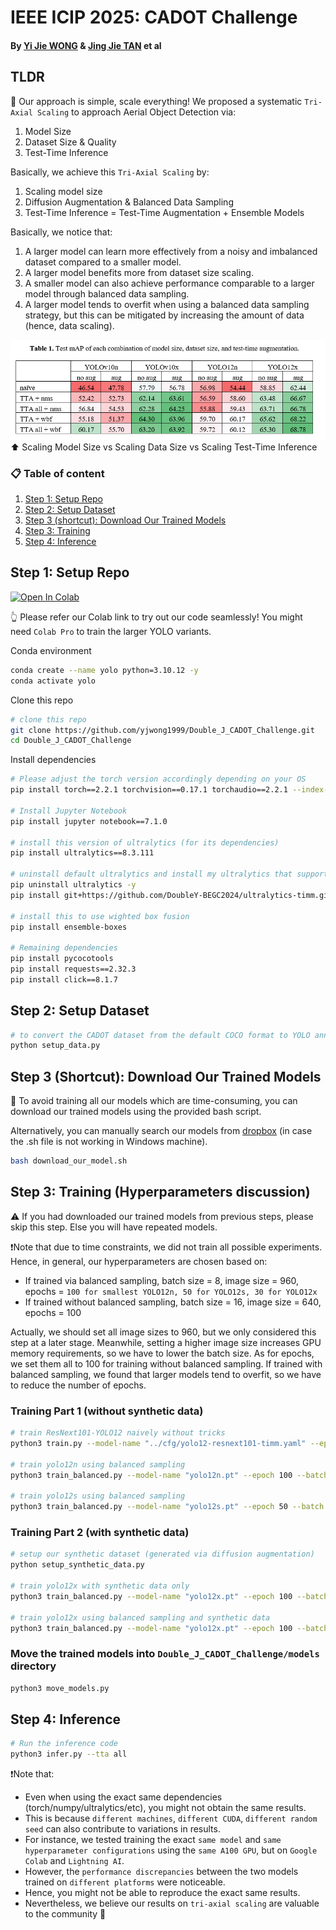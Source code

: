 # IEEE ICIP 2025: CADOT Challenge

#### By [Yi Jie WONG](https://yjwong1999.github.io/) & [Jing Jie TAN](https://jingjietan.com/) et al

## TLDR
🤩 Our approach is simple, scale everything! We proposed a systematic `Tri-Axial Scaling` to approach Aerial Object Detection via:
1. Model Size
2. Dataset Size & Quality
3. Test-Time Inference

Basically, we achieve this `Tri-Axial Scaling` by:
1. Scaling model size
2. Diffusion Augmentation & Balanced Data Sampling
3. Test-Time Inference = Test-Time Augmentation + Ensemble Models

Basically, we notice that:
1. A larger model can learn more effectively from a noisy and imbalanced dataset compared to a smaller model.
2. A larger model benefits more from dataset size scaling.
3. A smaller model can also achieve performance comparable to a larger model through balanced data sampling.
4. A larger model tends to overfit when using a balanced data sampling strategy, but this can be mitigated by increasing the amount of data (hence, data scaling).

![Dataset Size Scaling](assets/Dataset_Size_Scaling.png) </br>
⬆️ Scaling Model Size vs Scaling Data Size vs Scaling Test-Time Inference


### 📋 Table of content
 1. [Step 1: Setup Repo](#step-1-setup-repo)
 2. [Step 2: Setup Dataset](#step-2-setup-dataset)
 3. [Step 3 (shortcut): Download Our Trained Models](#step-3-training-hyperparameters-discussion)
 4. [Step 3: Training](#step-3-training-hyperparameters-discussion)
 5. [Step 4: Inference](#step-4-inference)


## Step 1: Setup Repo

[![Open In Colab](https://colab.research.google.com/assets/colab-badge.svg)](https://colab.research.google.com/drive/198dwtjhB3ETFRHRPLWNCi_bAr1g5213i?usp=sharing) 

👆 Please refer our Colab link to try out our code seamlessly! You might need `Colab Pro` to train the larger YOLO variants.

Conda environment
```bash
conda create --name yolo python=3.10.12 -y
conda activate yolo
```

Clone this repo
```bash
# clone this repo
git clone https://github.com/yjwong1999/Double_J_CADOT_Challenge.git
cd Double_J_CADOT_Challenge
```

Install dependencies
```bash
# Please adjust the torch version accordingly depending on your OS
pip install torch==2.2.1 torchvision==0.17.1 torchaudio==2.2.1 --index-url https://download.pytorch.org/whl/cu121

# Install Jupyter Notebook
pip install jupyter notebook==7.1.0

# install this version of ultralytics (for its dependencies)
pip install ultralytics==8.3.111

# uninstall default ultralytics and install my ultralytics that support Timm pretrained models
pip uninstall ultralytics -y
pip install git+https://github.com/DoubleY-BEGC2024/ultralytics-timm.git

# install this to use wighted box fusion
pip install ensemble-boxes

# Remaining dependencies
pip install pycocotools
pip install requests==2.32.3
pip install click==8.1.7
```

## Step 2: Setup Dataset
```bash
# to convert the CADOT dataset from the default COCO format to YOLO annotation form
python setup_data.py
```

## Step 3 (Shortcut): Download Our Trained Models

🚅 To avoid training all our models which are time-consuming, you can download our trained models using the provided bash script. 

Alternatively, you can manually search our models from [dropbox](https://www.dropbox.com/scl/fo/ftpub1vybquydapvhhfvw/APMPvKHcA-912DWvfR7f0XQ?rlkey=dn9vio38yni2ic3jmw7u2dss9&st=evkv5k0h&dl=0) (in case the .sh file is not working in Windows machine).

```bash
bash download_our_model.sh
```

## Step 3: Training (Hyperparameters discussion)

⚠️ If you had downloaded our trained models from previous steps, please skip this step. Else you will have repeated models.

❗Note that due to time constraints, we did not train all possible experiments. Hence, in general, our hyperparameters are chosen based on:
- If trained via balanced sampling, batch size = 8, image size = 960, epochs = `100 for smallest YOLO12n, 50 for YOLO12s, 30 for YOLO12x`
- If trained without balanced sampling, batch size = 16, image size = 640, epochs = 100

Actually, we should set all image sizes to 960, but we only considered this step at a later stage. Meanwhile, setting a higher image size increases GPU memory requirements, so we have to lower the batch size. As for epochs, we set them all to 100 for training without balanced sampling. If trained with balanced sampling, we found that larger models tend to overfit, so we have to reduce the number of epochs.

### Training Part 1 (without synthetic data)
  
```bash
# train ResNext101-YOLO12 naively without tricks
python3 train.py --model-name "../cfg/yolo12-resnext101-timm.yaml" --epoch 100 --batch 16 --imgsz 640

# train yolo12n using balanced sampling
python3 train_balanced.py --model-name "yolo12n.pt" --epoch 100 --batch 8 --imgsz 960

# train yolo12s using balanced sampling
python3 train_balanced.py --model-name "yolo12s.pt" --epoch 50 --batch 8 --imgsz 960
```

### Training Part 2 (with synthetic data)
```bash
# setup our synthetic dataset (generated via diffusion augmentation)
python setup_synthetic_data.py

# train yolo12x with synthetic data only
python3 train_balanced.py --model-name "yolo12x.pt" --epoch 100 --batch 16 --imgsz 640

# train yolo12x using balanced sampling and synthetic data
python3 train_balanced.py --model-name "yolo12x.pt" --epoch 100 --batch 8 --imgsz 960
```

### Move the trained models into `Double_J_CADOT_Challenge/models` directory
```bash
python3 move_models.py
```

## Step 4: Inference
```bash
# Run the inference code
python3 infer.py --tta all
```
❗Note that:
- Even when using the exact same dependencies (torch/numpy/ultralytics/etc), you might not obtain the same results.
- This is because `different machines`, `different CUDA`, `different random seed` can also contribute to variations in results.
- For instance, we tested training the exact `same model` and `same hyperparameter configurations` using the `same A100 GPU`, but on `Google Colab` and `Lightning AI`.
- However, the `performance discrepancies` between the two models trained on `different platforms` were noticeable.
- Hence, you might not be able to reproduce the exact same results.
- Nevertheless, we believe our results on `tri-axial scaling` are valuable to the community 🤗
